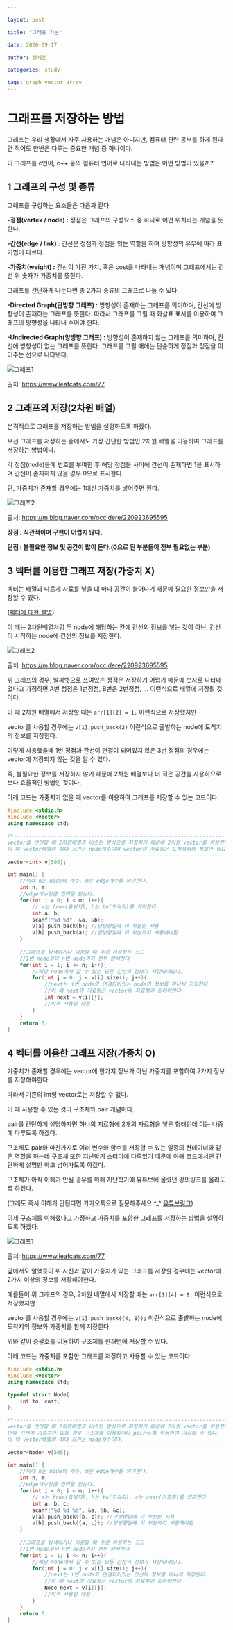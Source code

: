 ```yaml
---

layout: post

title: "그래프 기본"

date: 2020-09-17

author: 정세훈

categories: study

tags: graph vector array
---
```


<!--more-->

그래프를 저장하는 방법
======================
그래프는 우리 생활에서 자주 사용하는 개념은 아니지만, 컴퓨터 관련 공부를 하게 된다면 적어도 한번은 다루는 중요한 개념 중 하나이다.

이 그래프를 c언어, c++ 등의 컴퓨터 언어로 나타내는 방법은 어떤 방법이 있을까?


1 그래프의 구성 및 종류
---------------------
그래프를 구성하는 요소들은 다음과 같다

**-정점(vertex / node) :** 정점은 그래프의 구성요소 중 하나로 어떤 위치라는 개념을 뜻한다.

**-간선(edge / link) :** 간선은 정점과 정점을 잇는 역할을 하며 방향성의 유무에 따라 표기법이 다르다.

**-가중치(weight) :** 간선이 가진 가치, 혹은 cost를 나타내는 개념이며 그래프에서는 간선 위 숫자가 가중치를 뜻한다.

그래프를 간단하게 나눈다면 총 2가지 종류의 그래프로 나눌 수 있다.

**-Directed Graph(단방향 그래프) :** 방향성이 존재하는 그래프를 의미하며, 간선에 방향성이 존재하는 그래프를 뜻한다. 따라서 그래프를 그릴 때 화살표 표시를 이용하여 그래프의 방향성을
나타내 주어야 한다.

**-Undirected Graph(양방향 그래프) :** 방향성이 존재하지 않는 그래프를 의미하며, 간선에 방향성이 없는 그래프를 뜻한다. 그래프를 그릴 때에는 단순하게 정점과 정점을 이어주는 선으로 나타낸다.

![그래프1](https://img1.daumcdn.net/thumb/R1280x0/?scode=mtistory2&fname=http%3A%2F%2Fcfile29.uf.tistory.com%2Fimage%2F214DAD4E58B5A77A0E2545)

출처: https://www.leafcats.com/77

2 그래프의 저장(2차원 배열)
--------------------
본격적으로 그래프를 저장하는 방법을 설명하도록 하겠다.

우선 그래프를 저장하는 중에서도 가장 간단한 방법인 2차원 배열을 이용하여 그래프를 저장하는 방법이다.

각 정점(node)들에 번호를 부여한 후 해당 정점들 사이에 간선이 존재하면 1을 표시하며 간선이 존재하지 않을 경우 0으로 표시한다.

단, 가중치가 존재할 경우에는 1대신 가중치를 넣어주면 된다.

![그래프2](https://mblogthumb-phinf.pstatic.net/MjAxNzAxMzFfMTAy/MDAxNDg1ODQzNTU5NTYw.emxOr6a5-YI-IqPFG4pMWFzylg-Y3aFc0gvD2bdxvXIg.HiAfnWGkn_4jH5d5O2MpKeGbU5_FNJr6lLebEdRTYS4g.JPEG.occidere/image_5867957401485829917305.jpg?type=w800)

출처: https://m.blog.naver.com/occidere/220923695595

**장점 : 직관적이며 구현이 어렵지 않다.**

**단점 : 불필요한 정보 및 공간이 많이 든다.(0으로 된 부분들이 전부 필요없는 부분)**

3 벡터를 이용한 그래프 저장(가중치 X)
---------------------------------
벡터는 배열과 다르게 자료를 넣을 떄 마다 공간이 늘어나기 때문에 필요한 정보만을 저장할 수 있다.

([벡터에 대한 설명](https://foransi.github.io/study/2020/09/17/vector.html))

이 때는 2차원배열처럼 두 node에 해당하는 칸에 간선의 정보를 넣는 것이 아닌, 간선이 시작하는 node에 간선의 정보를 저장한다.

![그래프2](https://mblogthumb-phinf.pstatic.net/MjAxNzAxMzFfMTAy/MDAxNDg1ODQzNTU5NTYw.emxOr6a5-YI-IqPFG4pMWFzylg-Y3aFc0gvD2bdxvXIg.HiAfnWGkn_4jH5d5O2MpKeGbU5_FNJr6lLebEdRTYS4g.JPEG.occidere/image_5867957401485829917305.jpg?type=w800)

출처: https://m.blog.naver.com/occidere/220923695595

위 그래프의 경우, 알파벳으로 쓰여있는 정점은 저장하기 어렵기 때문에 숫자로 나타내었다고 가정하면 A번 정점은 1번정점, B번은 2번정점, ... 이런식으로 배열에 저장될 것이다.

이 때 2차원 배열에서 저장할 때는 ```arr[1][2] = 1;``` 이런식으로 저장했지만

vector를 사용할 경우에는 ```v[1].push_back(2)``` 이런식으로 출발하는 node에 도착지의 정보를 저장한다.

이렇게 사용했을때 1번 정점과 간선이 연결이 되어있지 않은 3번 정점의 경우에는 vector에 저장되지 않는 것을 알 수 있다.

즉, 불필요한 정보를 저장하지 않기 때문에 2차원 배열보다 더 적은 공간을 사용하므로 보다 효율적인 방법인 것이다.

아래 코드는 가중치가 없을 때 vector를 이용하여 그래프를 저장할 수 있는 코드이다.
```cpp
#include <stdio.h>
#include <vector>
using namespace std;

/*-----------------------------------------------------------------------------------
vector를 선언할 때 2차원배열과 비슷한 방식으로 저장하기 때문에 2차원 vector를 이용한다.
이 때 vector배열의 최대 크기는 node개수이며 vector의 자료형은 도착정점의 정보만 필요하므로 int형이다.
------------------------------------------------------------------------------------*/ 
vector<int> v[505];

int main() {
	//이때 n은 node의 개수, m은 edge개수를 의미한다.
	int n, m;
	//edge개수만큼 입력을 받는다.
	for(int i = 0; i < m; i++){
		// a는 from(출발지), b는 to(도착지)를 의미한다.
		int a, b;
		scanf("%d %d", &a, &b);
		v[a].push_back(b); //단방향일때 이 부분만 사용
		v[b].push_back(a); //양방향일때 이 부분까지 사용해야함
	}
	
	//그래프를 탐색하거나 이용할 때 주로 사용하는 코드
	//1번 node부터 n번 node까지 전부 탐색한다
	for(int i = 1; i <= n; i++){
		//해당 node에서 갈 수 있는 모든 간선의 정보가 저장되어있다.
		for(int j = 0; j < v[i].size(); j++){
			//next는 i번 node와 연결되어있는 node의 정보를 하나씩 저장한다.
			//이 때 next의 자료형은 vector의 자료형과 같아야한다.
			int next = v[i][j];
			//이후 사용할 내용
		}
	}
	return 0;
}
```

4 벡터를 이용한 그래프 저장(가중치 O)
--------------------
가중치가 존재할 경우에는 vector에 한가지 정보가 아닌 가중치를 포함하여 2가지 정보를 저장해야한다.

따라서 기존의 int형 vector로는 저장할 수 없다.

이 때 사용할 수 있는 것이 구조체와 pair 개념이다.

pair를 간단하게 설명하자면 하나의 지료형에 2개의 자료형을 넣은 형태인데 이는 나중에 다루도록 하겠다.

구조체도 pair와 마찬가지로 여러 변수와 함수를 저장할 수 있는 일종의 컨테이너와 같은 역할을 하는데 구조체 또한 지난학기 스터디에 다루었기 때문에
아래 코드에서만 간단하게 설명만 하고 넘어가도록 하겠다.

구조체가 아직 이해가 안될 경우를 위해 지난학기에 유튜브에 올렸던 강의링크를 올리도록 하겠다.

(그래도 혹시 이해가 안된다면 카카오톡으로 질문해주세요 ^_^ [유튜브링크](https://www.youtube.com/watch?v=a2u_cAlAujA))

이제 구조체를 이해했다고 가정하고 가중치를 포함한 그래프를 저장하는 방법을 설명하도록 하겠다.

![그래프1](https://img1.daumcdn.net/thumb/R1280x0/?scode=mtistory2&fname=http%3A%2F%2Fcfile29.uf.tistory.com%2Fimage%2F214DAD4E58B5A77A0E2545)

출처: https://www.leafcats.com/77

앞에서도 말했듯이 위 사진과 같이 가중치가 있는 그래프를 저장할 경우에는 vector에 2가지 이상의 정보를 저장해야한다.

예를들어 위 그래프의 경우, 2차원 배열에서 저장할 때는 ```arr[1][4] = 8;``` 이런식으로 저장했지만

vector를 사용할 경우에는 ```v[1].push_back({4, 8});``` 이런식으로 출발하는 node에 도착지의 정보와 가중치를 함께 저장한다.

위와 같이 중괄호를 이용하여 구조체를 한꺼번에 저장할 수 있다.

아래 코드는 가중치를 포함한 그래프를 저장하고 사용할 수 있는 코드이다.
```cpp
#include <stdio.h>
#include <vector>
using namespace std;

typedef struct Node{
	int to, cost;
};

/*-----------------------------------------------------------------------------------
vector를 선언할 때 2차원배열과 비슷한 방식으로 저장하기 때문에 2차원 vector를 이용한다.
만약 간선에 가중치가 있을 경우 구조체를 이용하거나 pair<>를 이용하여 저장할 수 있다.
이 때 vector배열의 최대 크기는 node개수이다.
------------------------------------------------------------------------------------*/ 
vector<Node> v[505];

int main() {
	//이때 n은 node의 개수, m은 edge개수를 의미한다.
	int n, m;
	//edge개수만큼 입력을 받는다.
	for(int i = 0; i < m; i++){
		// a는 from(출발지), b는 to(도착지), c는 cost(가중치)를 의미한다.
		int a, b, c;
		scanf("%d %d %d", &a, &b, &c);
		v[a].push_back({b, c}); //단방향일때 이 부분만 사용
		v[b].push_back({a, c}); //양방향일때 이 부분까지 사용해야함
	}
	
	//그래프를 탐색하거나 이용할 때 주로 사용하는 코드
	//1번 node부터 n번 node까지 전부 탐색한다
	for(int i = 1; i <= n; i++){
		//해당 node에서 갈 수 있는 모든 간선의 정보가 저장되어있다.
		for(int j = 0; j < v[i].size(); j++){
			//next는 i번 node와 연결되어있는 간선의 정보를 하나씩 저장한다.
			//이 때 next의 자료형은 vector의 자료형과 같아야한다.
			Node next = v[i][j];
			//이후 사용할 내용
		}
	}
	return 0;
}
```
